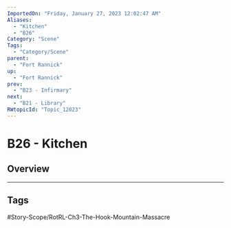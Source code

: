 ```yaml
---
ImportedOn: "Friday, January 27, 2023 12:02:47 AM"
Aliases:
  - "Kitchen"
  - "B26"
Category: "Scene"
Tags:
  - "Category/Scene"
parent:
  - "Fort Rannick"
up:
  - "Fort Rannick"
prev:
  - "B23 - Infirmary"
next:
  - "B21 - Library"
RWtopicId: "Topic_12023"
---
```

# B26 - Kitchen
## Overview

---
## Tags
#Story-Scope/RotRL-Ch3-The-Hook-Mountain-Massacre

